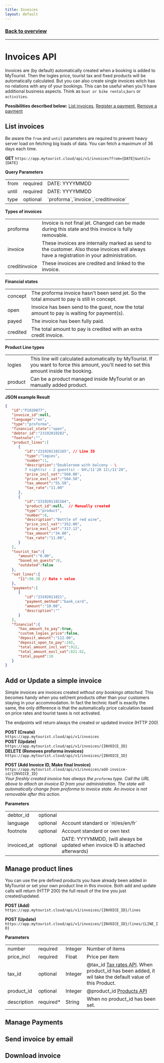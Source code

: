 ```yaml
---
title: Invoices
layout: default
---
```

### [Back to overview](index.html#start-developing-testing-and-deploy)
---
# Invoices API
Invoices are (by default) automatically created when a booking is added to MyTourist. Then the logies price, tourist tax and fixed products will be automatically calculated. But you can also create single invoices witch has no relations with any of your bookings. This can be useful when you'll have additional business aspects. Think as `boat or bike rentals`,`bars` or `activities`.

**Possibilities described below:** [List invoices](#list-invoices), [Register a payment](#register-payment), [Remove a payment](#remove-payment)

## List invoices
Be aware the `from` and `until` parameters are required to prevent heavy server load on fetching big loads of data. You can fetch a maximum of 36 days each time.

**GET** `https://app.mytourist.cloud/api/v1/invoices?from={DATE}&until={DATE}`

**Query Parameters**
<table>
    <tr><td>from</td><td>required</td><td>DATE: YYYYMMDD</td></tr>
    <tr><td>until</td><td>required</td><td>DATE: YYYYMMDD</td></tr>
    <tr><td>type</td><td>optional</td><td>`proforma`,`invoice`,`creditinvoice`</td></tr>
</table>

**Types of invoices**
<table>
    <tr><td>proforma</td><td>Invoice is not final jet. Changed can be made during this state and this invoice is fully removable.</td></tr>    
    <tr><td>invoice</td><td>These invoices are internally marked as send to the customer. Also those invoices will always have a registration in your administration.</td></tr>    
    <tr><td>creditinvoice</td><td>These invoices are credited and linked to the invoice.</td></tr>
</table>

**Financial states**
<table>
    <tr><td>concept</td><td>The proforma invoice hasn't been send jet. So the total amount to pay is still in concept.</td></tr>
    <tr><td>open</td><td>Invoice has been send to the guest, now the total amount to pay is waiting for payment(s).</td></tr>
    <tr><td>payed</td><td>The invoice has been fully paid.</td></tr>
    <tr><td>credited</td><td>The total amount to pay is credited with an extra credit invoice.</td></tr>
</table>

**Product Line types**
<table>
    <tr><td>logies</td><td>This line will calculated automatically by MyTourist. If you want to force this amount, you'll need to set this amount inside the booking.</td></tr>
    <tr><td>product</td><td>Can be a product managed inside MyTourist or an manually added product.</td></tr>
</table>

**JSON example Result**
```json
{
   "id":"P1020077",
   "invoice_id":null,
   "language":"en",
   "type":"proforma",
   "financial_state":"open",
   "debtor_id":"23192010282",
   "footnote":"",
   "product_lines":[
      {
         "id":"2319201102165", // Line ID
         "type":"logies",
         "number":1,
         "description":"Doubleroom with balcony - \
         7 night(s) - 2 guest(s) - 04\/11'20 11\/11'20",
         "price_incl_vat":"560.00",
         "price_excl_vat":"504.50",
         "tax_amount":"55.50",
         "tax_rate":"11.00"
      },
      {
         "id":"2319201102164",
         "product_id":null,  // Manually created
         "type":"product",
         "number":8,
         "description":"Bottle of red wine",
         "price_incl_vat":"352.00",
         "price_excl_vat":"317.12",
         "tax_amount":"34.88",
         "tax_rate":"11.00",         
      }
   ],
   "tourist_tax":{
      "amount":"0.00",
      "based_on_guests":0,
      "outdated":false
   },
   "vat_lines":{
      "11":90.38 // Rate + value
   },
   "payments":[
      {
         "id":"23192011021",
         "payment_method":"bank_card",
         "amount":"10.00",
         "description":""
      }
   ],
   "financial":{
      "has_amount_to_pay":true,
      "custom_logies_price":false,
      "deposit_amount":"112.00",
      "deposit_open_to_pay":102,
      "total_amount_incl_vat":912,
      "total_amount_excl_vat":821.62,
      "total_payed":10
   }
}
```

## Add or Update a **simple invoice**
Simple invoices are invoices created *without any bookings attached.* This becomes handy when you sell/rent products other than your customers staying in your accommodation. In fact the technic itself is exactly the same, the only difference is that the automatically price calculation based on price rates and tourist taxes is not activated. 

The endpoints will return always the created or updated invoice (HTTP 200)

**POST (Create)**    
`https://app.mytourist.cloud/api/v1/invoices`   
**POST (Update)**    
`https://app.mytourist.cloud/api/v1/invoices/{INVOICE_ID}`   
**DELETE (Removes proforma invoices)**   
`https://app.mytourist.cloud/api/v1/invoices/{INVOICE_ID}`      

**POST (Add Invoice ID, Make final Invoice)**    
`https://app.mytourist.cloud/api/v1/invoices/add-invoice-id/{INVOICE_ID}`   
*Your freshly created invoice has always the `proforma` type. Call the URL above to attach an invoice ID from your administration. The state will automatically change from proforma to invoice state. An invoice is not removable after this action.* 

**Parameters**
<table>
    <tr><td>debtor_id</td><td>optional</td><td></td></tr>
    <tr><td>language</td><td>optional</td><td>Account standard or `nl/es/en/fr`</td></tr>
    <tr><td>footnote</td><td>optional</td><td>Account standard or own text</td></tr>
    <tr><td>invoiced_at</td><td>optional</td><td>DATE: YYYYMMDD, (will always be updated when invoice ID is attached afterwards)</td></tr>
</table>

## Manage product lines
You can use the pre defined products you have already been added in MyTourist or set your own product line in this invoice. Both add and update calls will return (HTTP 200) the full result of the line you just created/updated.

**POST (Add)** 
`https://app.mytourist.cloud/api/v1/invoices/{INVOICE_ID}/lines`

**POST (Update)**
`https://app.mytourist.cloud/api/v1/invoices/{INVOICE_ID}/lines/{LINE_ID}`

**Parameters**
<table>
    <tr><td>number</td><td>required</td><td>Integer</td><td>Number of items</td></tr>
    <tr><td>price_incl</td><td>required</td><td>Float</td><td>Price per item</td></tr>
    <tr><td>tax_id</td><td>optional</td><td>Integer</td><td>@tax_id <a href="#">Tax rates API</a>. When product_id has been added, it wil take the default value of this Product.</td></tr>
    <tr><td>product_id</td><td>optional</td><td>Integer</td><td>@product_id  <a href="#">Products API</a></td></tr>
    <tr><td>description</td><td>required*</td><td>String</td><td>When no product_id has been set.</td></tr>
</table>




## Manage Payments

## Send invoice by email

## Download invoice